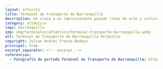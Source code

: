 ```yaml
---
layout: articulo
title: Terminal de transporte de Barranquilla
description: Un viaje a un impresionante pasado lleno de arte y cultura en las montañas del Huila
category: atlántico
tags: barranquilla
img: img/terminales/atlantico/terminal-transporte-barranquilla.webp
alt: Terminal de Transporte de Barranquilla Atlántico
copyright: Julian Andres Franco Bedoya
principal: true
excerpt_separator: <!-- excerpt -->
referencias:
  - Fotografía de portada Terminal de Transporte de Barranquilla: https://pbs.twimg.com/media/Cpx2rWGWIAEwJbC?format=jpg&name=medium
---
```

